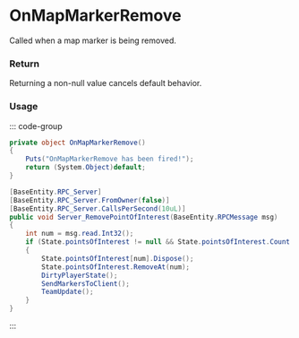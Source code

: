 <Badge type="danger" text="Carbon Compatible"/><Badge type="warning" text="Oxide Compatible"/>
# OnMapMarkerRemove
Called when a map marker is being removed.
### Return
Returning a non-null value cancels default behavior.

### Usage
::: code-group
```csharp [Example]
private object OnMapMarkerRemove()
{
	Puts("OnMapMarkerRemove has been fired!");
	return (System.Object)default;
}
```
```csharp [Source — Assembly-CSharp @ BasePlayer]
[BaseEntity.RPC_Server]
[BaseEntity.RPC_Server.FromOwner(false)]
[BaseEntity.RPC_Server.CallsPerSecond(10uL)]
public void Server_RemovePointOfInterest(BaseEntity.RPCMessage msg)
{
	int num = msg.read.Int32();
	if (State.pointsOfInterest != null && State.pointsOfInterest.Count > num && num >= 0)
	{
		State.pointsOfInterest[num].Dispose();
		State.pointsOfInterest.RemoveAt(num);
		DirtyPlayerState();
		SendMarkersToClient();
		TeamUpdate();
	}
}

```
:::
